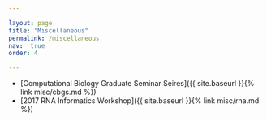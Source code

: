 ```yaml
---

layout: page
title: "Miscellaneous"
permalink: /miscellaneous
nav:  true
order: 4

---
```


* [Computational Biology Graduate Seminar Seires]({{ site.baseurl  }}{% link misc/cbgs.md %})
* [2017 RNA Informatics Workshop]({{ site.baseurl  }}{% link misc/rna.md %})
